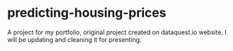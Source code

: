 # predicting-housing-prices
A project for my portfolio, original project created on dataquest.io website. I will be updating and cleaning it for presenting.
